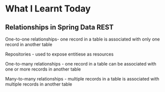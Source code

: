 # What I Learnt Today

## Relationships in Spring Data REST

One-to-one relationships- one record in a table is associated with only one record in another table

Repositories - used to expose entitiese as resources

One-to-many relationships - one record in a table can be associated with one or more records in another table

Many-to-many relationships - multiple records in a table is associated with multiple records in another table

